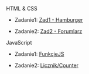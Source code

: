<!-- rOZWIĄZANIA -->
HTML & CSS


* Zadanie1: [Zad1 - Hamburger](https://mrosiak546.github.io/ITNAF_HTML_CSS/zad1/)


* Zadanie2: [Zad2 - Forumlarz](https://mrosiak546.github.io/ITNAF_HTML_CSS/zad2/)

JavaScript


* Zadanie1: [FunkcjeJS](https://mrosiak546.github.io/ITNAF_HTML_CSS/zad3/)


* Zadanie2: [Licznik/Counter](https://mrosiak546.github.io/ITNAF_HTML_CSS/zad4/)
